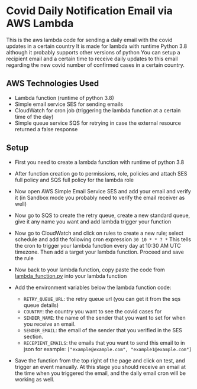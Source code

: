 # Covid Daily Notification Email via AWS Lambda

This is the aws lambda code for sending a daily email with the covid updates in a certain country
It is made for lambda with runtime Python 3.8 although it probably supports other versions of python
You can setup a recipient email and a certain time to receive daily updates to this email regarding the new covid number of confirmed cases in a certain country.

## AWS Technologies Used
 - Lambda function (runtime of python 3.8)
 - Simple email service SES for sending emails
 - CloudWatch for cron job (triggering the lambda function at a certain time of the day)
 - Simple queue service SQS for retrying in case the external resource returned a false response

## Setup
 - First you need to create a lambda function with runtime of python 3.8
 - After function creation go to permissions, role, policies and attach SES full policy and SQS full policy for the lambda role
 - Now open AWS Simple Email Service SES and add your email and verify it (in Sandbox mode you probably need to verify the email receiver as well)
 - Now go to SQS to create the retry queue, create a new standard queue, give it any name you want and add lambda trigger your function
 - Now go to CloudWatch and click on rules to create a new rule; select schedule and add the following cron expression `30 10 * * ? *` This tells the cron to trigger your lambda function every day at 10:30 AM UTC timezone. Then add a target your lambda function. Proceed and save the rule
 - Now back to your lambda function, copy paste the code from [lambda_function.py](https://github.com/AliMsayleb/Covid-Notification-Lambda/blob/master/lambda_function.py) into your lambda function 

 - Add the environment variables below the lambda function code:
   - `RETRY_QUEUE_URL`: the retry queue url (you can get it from the sqs queue details)
   - `COUNTRY`: the country you want to see the covid cases for
   - `SENDER_NAME`: the name of the sender that you want to set for when you receive an email.
   - `SENDER_EMAIL`: the email of the sender that you verified in the SES section.
   - `RECEPIENT_EMAILS`: the emails that you want to send this email to in json for example: `["example@example.com", "example1@example.com"]`
 - Save the function from the top right of the page and click on test, and trigger an event manually. At this stage you should receive an email at the time when you triggered the email, and the daily email cron will be working as well.
